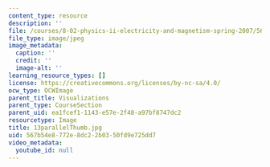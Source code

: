 ```yaml
---
content_type: resource
description: ''
file: /courses/8-02-physics-ii-electricity-and-magnetism-spring-2007/567b54e8772e8dc22b0350fd9e725dd7_13parallelThumb.jpg
file_type: image/jpeg
image_metadata:
  caption: ''
  credit: ''
  image-alt: ''
learning_resource_types: []
license: https://creativecommons.org/licenses/by-nc-sa/4.0/
ocw_type: OCWImage
parent_title: Visualizations
parent_type: CourseSection
parent_uid: ea1fcef1-1143-e57e-2f48-a97bf8747dc2
resourcetype: Image
title: 13parallelThumb.jpg
uid: 567b54e8-772e-8dc2-2b03-50fd9e725dd7
video_metadata:
  youtube_id: null
---
```

